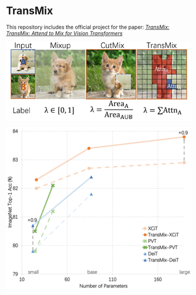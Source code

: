 # TransMix

This repository includes the official project for the paper: [*TransMix: TransMix: Attend to Mix for Vision Transformers*](https://arxiv.org)  

![](./pic1.png)


![](./pic2.png)
